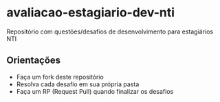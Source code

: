 # avaliacao-estagiario-dev-nti

Repositório com questões/desafios de desenvolvimento para estagiários NTI

## Orientações

* Faça um fork deste repositório
* Resolva cada desafio em sua própria pasta
* Faça um RP (Request Pull) quando finalizar os desafios
